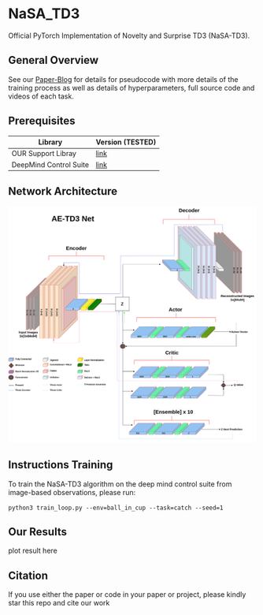 # NaSA_TD3
Official PyTorch Implementation of Novelty and Surprise TD3  (NaSA-TD3).

## General Overview
See our  [Paper-Blog](https://sites.google.com/aucklanduni.ac.nz/nasa-td3-pytorch/home) for details  for pseudocode with more details of the training process as well as details of hyperparameters, full source code and videos of each task.


## Prerequisites

|Library         | Version (TESTED) |
|----------------------|----|
| OUR Support Libray |[link](https://github.com/UoA-CARES/cares_reinforcement_learning)|
| DeepMind Control Suite |[link](https://github.com/deepmind/dm_control) |


## Network Architecture

<p align="center">
  <img src="https://github.com/UoA-CARES/NaSA_TD3/blob/main/repo_images/AE_TD3_network_diagram.png">
</p>


## Instructions Training
To train the NaSA-TD3 algorithm on the deep mind control suite from image-based observations, please run:
```
python3 train_loop.py --env=ball_in_cup --task=catch --seed=1
```
## Our Results
plot result here



## Citation
If you use either the paper  or code in your paper or project, please kindly star this repo and cite our work

